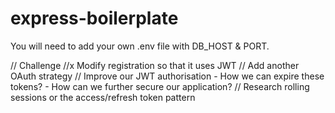 # express-boilerplate
You will need to add your own .env file with DB_HOST & PORT.


// Challenge
//x Modify registration so that it uses JWT
// Add another OAuth strategy
// Improve our JWT authorisation
    - How we can expire these tokens?
    - How can we further secure our application?
// Research rolling sessions or the access/refresh token pattern